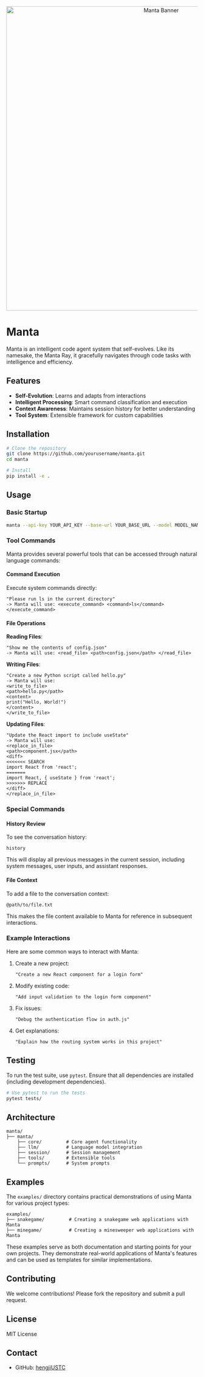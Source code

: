 <div align="center">
  <img src="image/manta-banner.svg" alt="Manta Banner" width="800"/>
</div>

# Manta

Manta is an intelligent code agent system that self-evolves. Like its namesake, the Manta Ray, it gracefully navigates through code tasks with intelligence and efficiency.

## Features

- **Self-Evolution**: Learns and adapts from interactions
- **Intelligent Processing**: Smart command classification and execution
- **Context Awareness**: Maintains session history for better understanding
- **Tool System**: Extensible framework for custom capabilities

## Installation

```bash
# Clone the repository
git clone https://github.com/yourusername/manta.git
cd manta

# Install
pip install -e .
```

## Usage

### Basic Startup

```bash
manta --api-key YOUR_API_KEY --base-url YOUR_BASE_URL --model MODEL_NAME
```

### Tool Commands

Manta provides several powerful tools that can be accessed through natural language commands:

#### Command Execution
Execute system commands directly:
```
"Please run ls in the current directory"
-> Manta will use: <execute_command> <command>ls</command> </execute_command>
```

#### File Operations

**Reading Files**:
```
"Show me the contents of config.json"
-> Manta will use: <read_file> <path>config.json</path> </read_file>
```

**Writing Files**:
```
"Create a new Python script called hello.py"
-> Manta will use:
<write_to_file>
<path>hello.py</path>
<content>
print("Hello, World!")
</content>
</write_to_file>
```

**Updating Files**:
```
"Update the React import to include useState"
-> Manta will use:
<replace_in_file>
<path>component.jsx</path>
<diff>
<<<<<<< SEARCH
import React from 'react';
=======
import React, { useState } from 'react';
>>>>>>> REPLACE
</diff>
</replace_in_file>
```

### Special Commands

#### History Review
To see the conversation history:
```
history
```
This will display all previous messages in the current session, including system messages, user inputs, and assistant responses.

#### File Context
To add a file to the conversation context:
```
@path/to/file.txt
```
This makes the file content available to Manta for reference in subsequent interactions.

### Example Interactions

Here are some common ways to interact with Manta:

1. Create a new project:
   ```
   "Create a new React component for a login form"
   ```

2. Modify existing code:
   ```
   "Add input validation to the login form component"
   ```

3. Fix issues:
   ```
   "Debug the authentication flow in auth.js"
   ```

4. Get explanations:
   ```
   "Explain how the routing system works in this project"
   ```

## Testing

To run the test suite, use `pytest`. Ensure that all dependencies are installed (including development dependencies).

```bash
# Use pytest to run the tests
pytest tests/
```

## Architecture

```
manta/
├── manta/
    ├── core/         # Core agent functionality
    ├── llm/          # Language model integration
    ├── session/      # Session management
    ├── tools/        # Extensible tools
    └── prompts/      # System prompts
```

## Examples

The `examples/` directory contains practical demonstrations of using Manta for various project types:

```
examples/
├── snakegame/         # Creating a snakegame web applications with Manta
├── minegame/          # Creating a minesweeper web applications with Manta
```

These examples serve as both documentation and starting points for your own projects. They demonstrate real-world applications of Manta's features and can be used as templates for similar implementations.

## Contributing

We welcome contributions! Please fork the repository and submit a pull request.

## License

MIT License

## Contact

- GitHub: [hengjiUSTC](https://github.com/hengjiUSTC)
